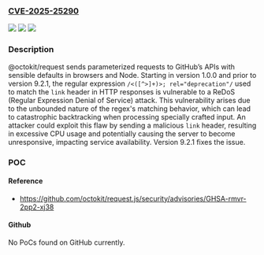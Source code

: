 ### [CVE-2025-25290](https://cve.mitre.org/cgi-bin/cvename.cgi?name=CVE-2025-25290)
![](https://img.shields.io/static/v1?label=Product&message=request.js&color=blue)
![](https://img.shields.io/static/v1?label=Version&message=%3E%3D%201.0.0%2C%20%3C%209.2.1%20&color=brightgreen)
![](https://img.shields.io/static/v1?label=Vulnerability&message=CWE-1333%3A%20Inefficient%20Regular%20Expression%20Complexity&color=brightgreen)

### Description

@octokit/request sends parameterized requests to GitHub’s APIs with sensible defaults in browsers and Node. Starting in version 1.0.0 and prior to version 9.2.1, the regular expression `/<([^>]+)>; rel="deprecation"/` used to match the `link` header in HTTP responses is vulnerable to a ReDoS (Regular Expression Denial of Service) attack. This vulnerability arises due to the unbounded nature of the regex's matching behavior, which can lead to catastrophic backtracking when processing specially crafted input. An attacker could exploit this flaw by sending a malicious `link` header, resulting in excessive CPU usage and potentially causing the server to become unresponsive, impacting service availability. Version 9.2.1 fixes the issue.

### POC

#### Reference
- https://github.com/octokit/request.js/security/advisories/GHSA-rmvr-2pp2-xj38

#### Github
No PoCs found on GitHub currently.

